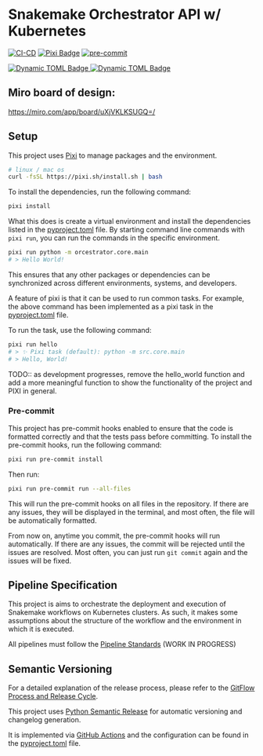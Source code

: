 # Snakemake Orchestrator API w/ Kubernetes

[![CI-CD](https://github.com/bhklab/ORCESTRA-api/actions/workflows/main.yaml/badge.svg)](https://github.com/bhklab/ORCESTRA-api/actions/workflows/main.yaml)
[![Pixi Badge](https://img.shields.io/endpoint?url=https://raw.githubusercontent.com/prefix-dev/pixi/main/assets/badge/v0.json)](https://pixi.sh)
[![pre-commit](https://img.shields.io/badge/pre--commit-enabled-brightgreen?logo=pre-commit)](https://github.com/pre-commit/pre-commit)

[![Dynamic TOML Badge](https://img.shields.io/badge/dynamic/toml?url=https%3A%2F%2Fraw.githubusercontent.com%2Fbhklab%2FORCESTRA-api%2Fmain%2Fpyproject.toml%3Ftoken%3DGHSAT0AAAAAACJ7UIIIFXW3TQEPGTWC7W5WZQUACSA&query=project.version&label=release&color=red)
](https://github.com/bhklab/ORCESTRA-api/tree/main)
[![Dynamic TOML Badge](https://img.shields.io/badge/dynamic/toml?url=https%3A%2F%2Fraw.githubusercontent.com%2Fbhklab%2FORCESTRA-api%2Fstaging%2Fpyproject.toml%3Ftoken%3DGHSAT0AAAAAACJ7UIIJLPEYVLIHZVHXLEUOZQUADVQ&query=project.version&label=staging&color=orange)
](https://github.com/bhklab/ORCESTRA-api/tree/staging)

## Miro board of design:

https://miro.com/app/board/uXjVKLKSUGQ=/


## Setup

This project uses [Pixi](https://pixi.sh/dev/) to manage packages and the environment.

```bash
# linux / mac os
curl -fsSL https://pixi.sh/install.sh | bash
```

To install the dependencies, run the following command:

```bash
pixi install
```

What this does is create a virtual environment and install the dependencies listed in the [pyproject.toml](pyproject.toml) file.
By starting command line commands with `pixi run`, you can run the commands in the specific environment.

```bash
pixi run python -m orcestrator.core.main
# > Hello World!
```

This ensures that any other packages or dependencies can be synchronized across different environments, systems, and developers.

A feature of pixi is that it can be used to run common tasks.
For example, the above command has been implemented as a pixi task in the [pyproject.toml](pyproject.toml) file.

To run the task, use the following command:

```bash
pixi run hello
# > ✨ Pixi task (default): python -m src.core.main
# > Hello, World!
```

TODO:: as development progresses, remove the hello_world function and add a more meaningful function to show the functionality of the project and PIXI in general.

### Pre-commit

This project has pre-commit hooks enabled to ensure that the code is formatted correctly and that the tests pass before committing.
To install the pre-commit hooks, run the following command:

```bash
pixi run pre-commit install
```

Then run:

```bash
pixi run pre-commit run --all-files
```

This will run the pre-commit hooks on all files in the repository.
If there are any issues, they will be displayed in the terminal, and most often, the file will be automatically formatted.

From now on, anytime you commit, the pre-commit hooks will run automatically. If there are any issues, the commit will be rejected until the issues are resolved. Most often, you can just run `git commit` again and the issues will be fixed.

## Pipeline Specification

This project is aims to orchestrate the deployment and execution of Snakemake workflows on Kubernetes clusters.
As such, it makes some assumptions about the structure of the workflow and the environment in which it is executed.

All pipelines must follow the [Pipeline Standards](old_docs/Pipeline-standards.md) (WORK IN PROGRESS)

## Semantic Versioning

For a detailed explanation of the release process, please refer to the [GitFlow Process and Release Cycle](https://bhklab.github.io/ORCESTRA-api/git-flow-release-cycle.html).

This project uses [Python Semantic Release](https://python-semantic-release.readthedocs.io/en/latest/) for
automatic versioning and changelog generation.

It is implemented via [GitHub Actions](.github/workflows/main.yml) and the configuration can be found in the [pyproject.toml](pyproject.toml) file.
